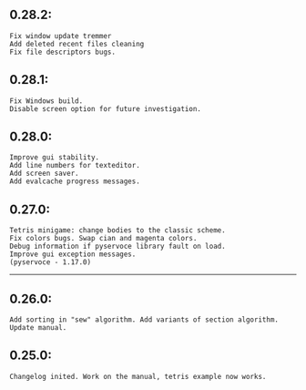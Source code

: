 ## 0.28.2:
	Fix window update tremmer
	Add deleted recent files cleaning
	Fix file descriptors bugs.

## 0.28.1:
	Fix Windows build.
	Disable screen option for future investigation.

## 0.28.0:
	Improve gui stability.
	Add line numbers for texteditor.
	Add screen saver.
	Add evalcache progress messages. 

## 0.27.0:
	Tetris minigame: change bodies to the classic scheme. 
	Fix colors bugs. Swap cian and magenta colors.
	Debug information if pyservoce library fault on load.
	Improve gui exception messages.
	(pyservoce - 1.17.0)

-------------------------------------------------------------------
## 0.26.0: 
	Add sorting in "sew" algorithm. Add variants of section algorithm. Update manual. 

## 0.25.0: 
	Changelog inited. Work on the manual, tetris example now works. 

